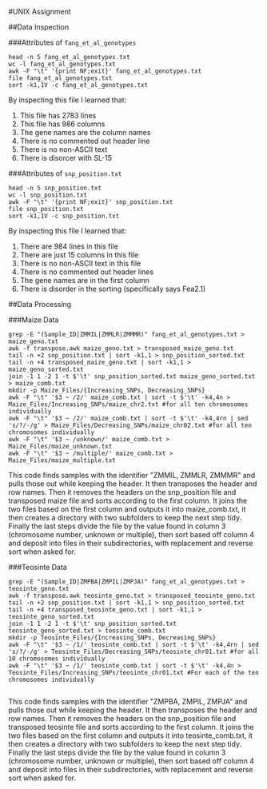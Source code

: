 #UNIX Assignment

##Data Inspection

###Attributes of `fang_et_al_genotypes`

```
head -n 5 fang_et_al_genotypes.txt
wc -l fang_et_al_genotypes.txt
awk -F "\t" '{print NF;exit}' fang_et_al_genotypes.txt
file fang_et_al_genotypes.txt
sort -k1,1V -c fang_et_al_genotypes.txt
```

By inspecting this file I learned that:

1. This file has 2783 lines
2. This file has 986 columns
3. The gene names are the column names
4. There is no commented out header line
5. There is no non-ASCII text 
6. There is disorcer with SL-15 


###Attributes of `snp_position.txt`

```
head -n 5 snp_position.txt
wc -l snp_position.txt
awk -F "\t" '{print NF;exit}' snp_position.txt
file snp_position.txt
sort -k1,1V -c snp_position.txt
```

By inspecting this file I learned that:

1. There are 984 lines in this file
2. There are just 15 columns in this file
3. There is no non-ASCII text in this file
4. There is no commented out header lines
5. The gene names are in the first column
6. There is disorder in the sorting (specifically says Fea2.1)

##Data Processing

###Maize Data

```
grep -E "(Sample_ID|ZMMIL|ZMMLR|ZMMMR)" fang_et_al_genotypes.txt > maize_geno.txt
awk -f transpose.awk maize_geno.txt > transposed_maize_geno.txt
tail -n +2 snp_position.txt | sort -k1,1 > snp_position_sorted.txt
tail -n +4 transposed_maize_geno.txt | sort -k1,1 > maize_geno_sorted.txt
join -1 1 -2 1 -t $'\t' snp_position_sorted.txt maize_geno_sorted.txt > maize_comb.txt
mkdir -p Maize_Files/{Increasing_SNPs, Decreasing_SNPs}
awk -F "\t" '$3 ~ /2/' maize_comb.txt | sort -t $'\t' -k4,4n > Maize_Files/Increasing_SNPs/maize_chr2.txt #for all ten chromosomes individually
awk -F "\t" '$3 ~ /2/' maize_comb.txt | sort -t $'\t' -k4,4rn | sed 's/?/-/g' > Maize_Files/Decreasing_SNPs/maize_chr02.txt #for all ten chromosomes individually
awk -F "\t" '$3 ~ /unknown/' maize_comb.txt > Maize_Files/maize_unknown.txt
awk -F "\t" '$3 ~ /multiple/' maize_comb.txt > Maize_Files/maize_multiple.txt
```

This code finds samples with the identifier "ZMMIL, ZMMLR, ZMMMR" and pulls those out while keeping the header. It then transposes the header and row names. 
Then it removes the headers on the snp_position file and transposed maize file and sorts according to the first column. 
It joins the two files based on the first column and outputs it into maize_comb.txt, it then creates a directory with two subfolders to keep the next step tidy. 
Finally the last steps divide the file by the value found in column 3 (chromosome number, unknown or multiple), then sort based off column 4 and deposit into files in their subdirectories, with replacement and reverse sort when asked for. 



###Teosinte Data

```
grep -E "(Sample_ID|ZMPBA|ZMPIL|ZMPJA)" fang_et_al_genotypes.txt > teosinte_geno.txt
awk -f transpose.awk teosinte_geno.txt > transposed_teosinte_geno.txt
tail -n +2 snp_position.txt | sort -k1,1 > snp_position_sorted.txt
tail -n +4 transposed_teosinte_geno.txt | sort -k1,1 > teosinte_geno_sorted.txt
join -1 1 -2 1 -t $'\t' snp_position_sorted.txt teosinte_geno_sorted.txt > teosinte_comb.txt
mkdir -p Teosinte_Files/{Increasing_SNPs, Decreasing_SNPs}
awk -F "\t" '$3 ~ /1/' teosinte_comb.txt | sort -t $'\t' -k4,4rn | sed 's/?/-/g' > Teosinte_Files/Decreasing_SNPs/teosinte_chr01.txt #for all 10 chromosomes individually
awk -F "\t" '$3 ~ /1/' teosinte_comb.txt | sort -t $'\t' -k4,4n > Teosinte_Files/Increasing_SNPs/teosinte_chr01.txt #For each of the ten chromosomes individually


```

This code finds samples with the identifier "ZMPBA, ZMPIL, ZMPJA" and pulls those out while keeping the header. It then transposes the header and row names. 
Then it removes the headers on the snp_position file and transposed teosinte file and sorts according to the first column. 
It joins the two files based on the first column and outputs it into teosinte_comb.txt, it then creates a directory with two subfolders to keep the next step tidy. 
Finally the last steps divide the file by the value found in column 3 (chromosome number, unknown or multiple), then sort based off column 4 and deposit into files in their subdirectories, with replacement and reverse sort when asked for.  
